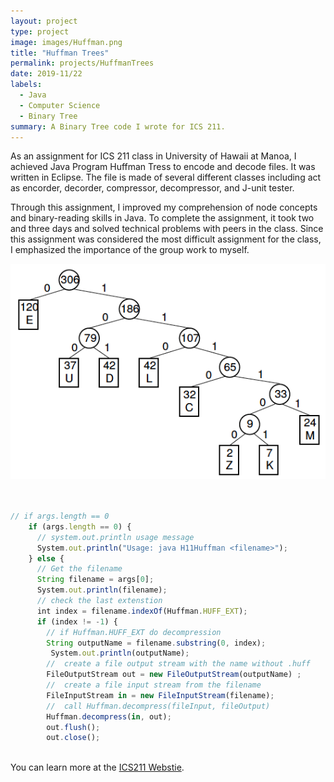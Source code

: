 ```yaml
---
layout: project
type: project
image: images/Huffman.png
title: "Huffman Trees"
permalink: projects/HuffmanTrees
date: 2019-11/22
labels:
  - Java
  - Computer Science
  - Binary Tree
summary: A Binary Tree code I wrote for ICS 211.
---
```

  As an assignment for ICS 211 class in University of Hawaii at Manoa, I achieved Java Program Huffman Tress to encode and decode files. It was written in Eclipse. The file is made of several different classes including act as encorder, decorder, compressor, decompressor, and J-unit tester. 
  
  Through this assignment, I improved my comprehension of node concepts and binary-reading skills in Java. To complete the assignment, it took two and three days and solved technical problems with peers in the class. Since this assignment was considered the most difficult assignment for the class, I emphasized the importance of the group work to myself.

<div class="ui small rounded images">
  <img class="ui image" src="../images/Huffman-tree-Fig5.24.png">

  



```js


// if args.length == 0
    if (args.length == 0) {
      // system.out.println usage message
      System.out.println("Usage: java H11Huffman <filename>");
    } else {
      // Get the filename
      String filename = args[0];
      System.out.println(filename);
      // check the last extenstion
      int index = filename.indexOf(Huffman.HUFF_EXT);
      if (index != -1) {
        // if Huffman.HUFF_EXT do decompression
        String outputName = filename.substring(0, index);
         System.out.println(outputName);
        //  create a file output stream with the name without .huff
        FileOutputStream out = new FileOutputStream(outputName) ;
        //  create a file input stream from the filename
        FileInputStream in = new FileInputStream(filename);
        //  call Huffman.decompress(fileInput, fileOutput)
        Huffman.decompress(in, out);
        out.flush();
        out.close();
        
```

You can learn more at the [ICS211 Webstie](http://courses.ics.hawaii.edu/ics211f19-1/morea/120.trees/experience-H11.html).

